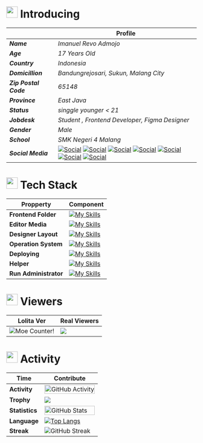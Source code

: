 # <img src="https://media.giphy.com/media/v1.Y2lkPTc5MGI3NjExcTZxdWh6ZXg5Y2E4M2JiNmRiNGQ2NmU4MmRkNzg4YzBkYjM5NGJhYSZlcD12MV9pbnRlcm5hbF9naWZzX2dpZklkJmN0PWc/jTNG3RF6EwbkpD4LZx/giphy.gif" width="30"> Introducing 

|       |  Profile  | 
|-------|-------------| 
| ***Name*** | *Imanuel Revo Admojo* |
| ***Age*** | *17 Years Old* |
| ***Country*** | *Indonesia* | 
| ***Domicillion*** | *Bandungrejosari, Sukun, Malang City* |
| ***Zip Postal Code*** | *65148* |
| ***Province*** | *East Java* | 
| ***Status*** | *singgle younger < 21*  | 
| ***Jobdesk*** | *Student , Frontend Developer, Figma Designer* | 
| ***Gender*** | *Male* | 
| ***School*** | *SMK Negeri 4 Malang* |
| ***Social Media*** | [![Social](https://skillicons.dev/icons?i=instagram&theme=dark)](https://www.instagram.com/revoadmojo29/) [![Social](https://skillicons.dev/icons?i=discord&theme=dark)](https://skillicons.dev) [![Social](https://skillicons.dev/icons?i=twitter&theme=dark)](https://skillicons.dev) [![Social](https://skillicons.dev/icons?i=github&theme=dark)](https://github.com/F-777/) [![Social](https://skillicons.dev/icons?i=notion&theme=dark)](https://skillicons.dev) [![Social](https://skillicons.dev/icons?i=gmail&theme=dark)](https://skillicons.dev) [![Social](https://skillicons.dev/icons?i=linkedin&theme=dark)](https://www.linkedin.com/in/imanuel-revo-admojo-ba2865310/) | 

# <img src="https://media.giphy.com/media/WFZvB7VIXBgiz3oDXE/giphy.gif" width="30"> Tech Stack 


| Propperty               |   Component                                                                                                        |
|-------------------------|--------------------------------------------------------------------------------------------------------------------|
| **Frontend Folder**               | [![My Skills](https://skillicons.dev/icons?i=html,css,js,ts,react,sass,vite&theme=dark)](https://skillicons.dev)   | 
| **Editor Media**           | [![My Skills](https://skillicons.dev/icons?i=vscode,webflow,wordpress&theme=dark)](https://skillicons.dev)                |
| **Designer Layout**              | [![My Skills](https://skillicons.dev/icons?i=figma,svg&theme=dark)](https://skillicons.dev)                        |
| **Operation System**    | [![My Skills](https://skillicons.dev/icons?i=windows,apple&theme=dark)](https://skillicons.dev)                    |
| **Deploying**           | [![My Skills](https://skillicons.dev/icons?i=vercel&theme=dark)](https://skillicons.dev)                           |
| **Helper**              | [![My Skills](https://skillicons.dev/icons?i=stackoverflow,tensorflow,postman&theme=dark)](https://skillicons.dev) |
| **Run Administrator**   | [![My Skills](https://skillicons.dev/icons?i=git,powershell,npm&theme=dark)](https://skillicons.dev)        |


# <img src="https://media.giphy.com/media/v1.Y2lkPTc5MGI3NjExMzYzNDU4NmI2OWQ5ZDNkNzY0ZGY5ZGJiYTZkNzM2MDQ5ZmQyYjE0YiZlcD12MV9pbnRlcm5hbF9naWZzX2dpZklkJmN0PWc/cUAGuLiEcTBwRfkAQq/giphy.gif" width="30"> Viewers 
| Lolita Ver | Real Viewers | 
|--------|--------------|
| <img alt="Moe Counter!" src="https://count.getloli.com/@F-777.github?name=F-777.github&theme=booru-lewd&padding=7&offset=0&align=top&scale=1&pixelated=1&darkmode=auto"/> | <img src="https://profile-counter.glitch.me/F-777/count.svg" /> | 

# <img src="https://media.giphy.com/media/iY8CRBdQXODJSCERIr/giphy.gif" width="30"> Activity 

| Time | Contribute |
|------|------------| 
| **Activity** | <img width="100%" src="https://github-readme-activity-graph.vercel.app/graph?username=F-777&bg_color=09d0ef&color=333&line=333&point=333&area=true&area_color=333&hide_border=true" alt="GitHub Activity"/> |
| **Trophy** | <img src="https://github-profile-trophy.vercel.app/?username=f-777&theme=discord&row=2&no-bg=true&column=10&margin-w=15&margin-h=15" /> |
| **Statistics**| <img src="https://github-readme-stats-sigma-five.vercel.app/api?username=f-777&show_icons=true&theme=react&hide_border=true" width="100%" alt="GitHub Stats" />  |
| **Language** | [![Top Langs](https://github-readme-stats.vercel.app/api/top-langs/?username=f-777&langs_count15&theme=react&layout=pie)](https://youtu.be/rlVUng3uP8E) | 
| **Streak** | <img src="https://github-readme-streak-stats.herokuapp.com/?user=f-777&theme=react&hide_border=true" alt="GitHub Streak"/> |


